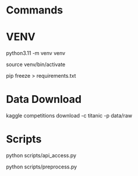# Commands

# VENV

python3.11 -m venv venv

source venv/bin/activate

pip freeze > requirements.txt


# Data Download

kaggle competitions download -c titanic -p data/raw



# Scripts

python scripts/api_access.py

python scripts/preprocess.py



